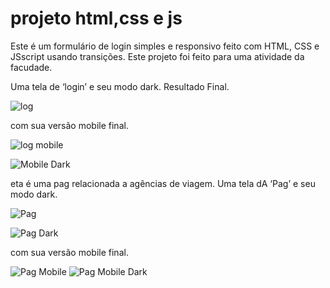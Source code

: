 # projeto html,css e js
Este é um formulário de login simples e responsivo feito com HTML, CSS e JSscript usando transições.
Este projeto foi feito para uma atividade da facudade.

Uma tela de ‘login’ e seu modo dark.
Resultado Final.


![log](https://user-images.githubusercontent.com/92549577/142514671-3d52620e-6593-4519-bf23-59d5d5d93486.jpeg)



com sua versão mobile final.





![log mobile](https://user-images.githubusercontent.com/92549577/142514743-9d434ed8-81a6-4213-9f60-1704d01d9989.jpeg)

![Mobile Dark](https://user-images.githubusercontent.com/92549577/143490266-386ef131-1916-4510-8518-05fb37f7e927.jpeg)




eta é uma pag relacionada a agências de viagem.
Uma tela dA ‘Pag’ e seu modo dark.




![Pag](https://user-images.githubusercontent.com/92549577/142515387-a21138b6-158e-4c46-9227-69b6a199366d.jpg)


![Pag Dark](https://user-images.githubusercontent.com/92549577/143490131-1f3fb14a-daba-4a7f-b77b-91e12209d94b.jpg)



com sua versão mobile final.



![Pag Mobile](https://user-images.githubusercontent.com/92549577/142515052-76d5eef5-5960-4b86-bda7-f4fcb3edc0f0.jpg)
![Pag Mobile Dark](https://user-images.githubusercontent.com/92549577/143490579-4891535f-3858-4182-b709-4abc18b7d06d.jpg)




